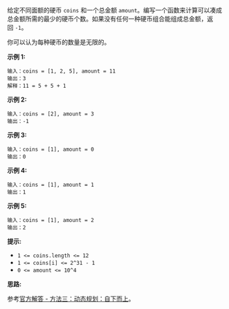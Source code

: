 给定不同面额的硬币 `coins` 和一个总金额 `amount`。编写一个函数来计算可以凑成总金额所需的最少的硬币个数。如果没有任何一种硬币组合能组成总金额，返回 `-1`。

你可以认为每种硬币的数量是无限的。

**示例 1:**

```
输入：coins = [1, 2, 5], amount = 11
输出：3
解释：11 = 5 + 5 + 1
```

**示例 2:**

```
输入：coins = [2], amount = 3
输出：-1
```

**示例 3:**

```
输入：coins = [1], amount = 0
输出：0
```

**示例 4:**

```
输入：coins = [1], amount = 1
输出：1
```

**示例 5:**

```
输入：coins = [1], amount = 2
输出：2
```

**提示:**

- `1 <= coins.length <= 12`
- `1 <= coins[i] <= 2^31 - 1`
- `0 <= amount <= 10^4`

**思路:**

参考[官方解答 - 方法三：动态规划：自下而上](https://leetcode-cn.com/problems/coin-change/solution/322-ling-qian-dui-huan-by-leetcode-solution/)。
